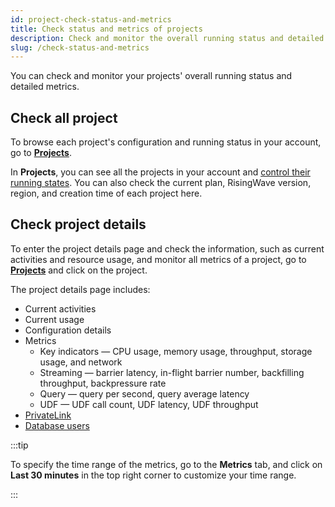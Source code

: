 ```yaml
---
id: project-check-status-and-metrics
title: Check status and metrics of projects
description: Check and monitor the overall running status and detailed metrics of your projects.
slug: /check-status-and-metrics
---
```


You can check and monitor your projects' overall running status and detailed metrics.

## Check all project

To browse each project's configuration and running status in your account, go to [**Projects**](https://cloud.risingwave.com/project/home/).

In **Projects**, you can see all the projects in your account and [control their running states](project-stop-and-delete-projects.md). You can also check the current plan, RisingWave version, region, and creation time of each project here.

## Check project details

To enter the project details page and check the information, such as current activities and resource usage, and monitor all metrics of a project, go to [**Projects**](https://cloud.risingwave.com/project/home/) and click on the project.

The project details page includes:

- Current activities
- Current usage
- Configuration details
- Metrics
  - Key indicators — CPU usage, memory usage, throughput, storage usage, and network
  - Streaming — barrier latency, in-flight barrier number, backfilling throughput, backpressure rate
  - Query — query per second, query average latency
  - UDF — UDF call count, UDF latency, UDF throughput
- [PrivateLink](PrivateLink-overview.md)
- [Database users](project-manage-database-users.md)

:::tip

To specify the time range of the metrics, go to the **Metrics** tab, and click on **Last 30 minutes** in the top right corner to customize your time range.

:::
